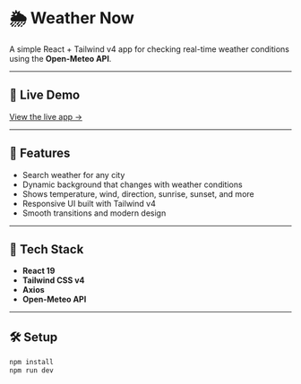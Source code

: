 # 🌦️ Weather Now

A simple React + Tailwind v4 app for checking real-time weather conditions using the **Open-Meteo API**.

---

## 🔗 Live Demo
[View the live app →](https://weatherhai.netlify.app/)

---

## 🚀 Features
- Search weather for any city
- Dynamic background that changes with weather conditions
- Shows temperature, wind, direction, sunrise, sunset, and more
- Responsive UI built with Tailwind v4
- Smooth transitions and modern design

---

## 🧠 Tech Stack
- **React 19**
- **Tailwind CSS v4**
- **Axios**
- **Open-Meteo API**

---

## 🛠️ Setup
```bash
npm install
npm run dev
